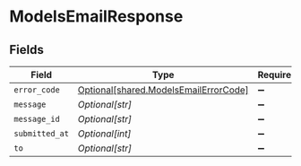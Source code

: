 # ModelsEmailResponse


## Fields

| Field                                                                                    | Type                                                                                     | Required                                                                                 | Description                                                                              |
| ---------------------------------------------------------------------------------------- | ---------------------------------------------------------------------------------------- | ---------------------------------------------------------------------------------------- | ---------------------------------------------------------------------------------------- |
| `error_code`                                                                             | [Optional[shared.ModelsEmailErrorCode]](undefined/models/shared/modelsemailerrorcode.md) | :heavy_minus_sign:                                                                       | N/A                                                                                      |
| `message`                                                                                | *Optional[str]*                                                                          | :heavy_minus_sign:                                                                       | N/A                                                                                      |
| `message_id`                                                                             | *Optional[str]*                                                                          | :heavy_minus_sign:                                                                       | N/A                                                                                      |
| `submitted_at`                                                                           | *Optional[int]*                                                                          | :heavy_minus_sign:                                                                       | N/A                                                                                      |
| `to`                                                                                     | *Optional[str]*                                                                          | :heavy_minus_sign:                                                                       | N/A                                                                                      |